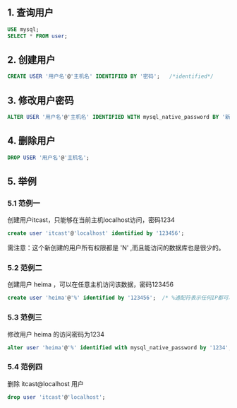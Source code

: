 ## 1. 查询用户

```sql
USE mysql;
SELECT * FROM user;
```

## 2. 创建用户

```sql
CREATE USER '用户名'@'主机名' IDENTIFIED BY '密码';   /*identified*/
```



## 3. 修改用户密码

```sql
ALTER USER '用户名'@'主机名' IDENTIFIED WITH mysql_native_password BY '新密码';
```



## 4. 删除用户

```sql
DROP USER '用户名'@'主机名';
```



## 5. 举例

### 5.1 范例一

 创建用户itcast，只能够在当前主机localhost访问，密码1234

```sql
create user 'itcast'@'localhost' identified by '123456';
```

需注意：这个新创建的用户所有权限都是 'N' ,而且能访问的数据库也是很少的。

### 5.2 范例二

创建用户 heima ，可以在任意主机访问该数据，密码123456

```sql
create user 'heima'@'%' identified by '123456';  /* %通配符表示任何IP都可以访问 */
```

### 5.3 范例三

修改用户 heima 的访问密码为1234

```sql
alter user 'heima'@'%' identified with mysql_native_password by '1234';
```



### 5.4 范例四

删除 itcast@localhost 用户

```sql
drop user 'itcast'@'localhost';
```

